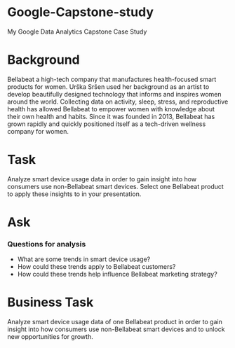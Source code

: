 # Google-Capstone-study
My Google Data Analytics Capstone Case Study
# Background
Bellabeat a high-tech company that manufactures health-focused smart products for women. Urška Sršen
used her background as an artist to develop beautifully designed technology that informs and inspires women
around the world. Collecting data on activity, sleep, stress, and reproductive health has allowed Bellabeat to
empower women with knowledge about their own health and habits. Since it was founded in 2013, Bellabeat
has grown rapidly and quickly positioned itself as a tech-driven wellness company for women.
# Task
Analyze smart device usage data in order to gain insight into how consumers use non-Bellabeat smart devices.
Select one Bellabeat product to apply these insights to in your presentation.
# Ask
### Questions for analysis
* What are some trends in smart device usage?
* How could these trends apply to Bellabeat customers?
* How could these trends help influence Bellabeat marketing strategy?
# Business Task
Analyze smart device usage data of one Bellabeat product in order to gain insight into how consumers use
non-Bellabeat smart devices and to unlock new opportunities for growth.
